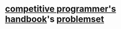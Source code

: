 # [competitive programmer's handbook](https://cses.fi/book/book.pdf)'s [problemset](https://cses.fi/problemset/)



